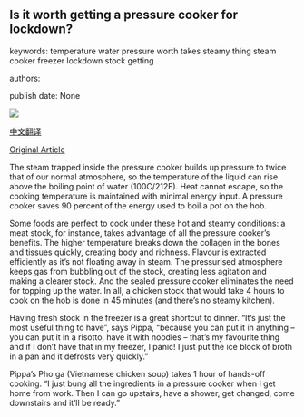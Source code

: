 ## Is it worth getting a pressure cooker for lockdown?

keywords: temperature water pressure worth takes steamy thing steam cooker freezer lockdown stock getting

authors: 

publish date: None

![](https://ichef.bbci.co.uk/images/ic/1200xn/p08bq3qc.jpg)

[中文翻译](Is%20it%20worth%20getting%20a%20pressure%20cooker%20for%20lockdown%3F_zh.md)

[Original Article](https://www.bbc.co.uk/food/articles/pressure_cooker_tips)

The steam trapped inside the pressure cooker builds up pressure to twice that of our normal atmosphere, so the temperature of the liquid can rise above the boiling point of water (100C/212F). Heat cannot escape, so the cooking temperature is maintained with minimal energy input. A pressure cooker saves 90 percent of the energy used to boil a pot on the hob.

Some foods are perfect to cook under these hot and steamy conditions: a meat stock, for instance, takes advantage of all the pressure cooker’s benefits. The higher temperature breaks down the collagen in the bones and tissues quickly, creating body and richness. Flavour is extracted efficiently as it’s not floating away in steam. The pressurised atmosphere keeps gas from bubbling out of the stock, creating less agitation and making a clearer stock. And the sealed pressure cooker eliminates the need for topping up the water. In all, a chicken stock that would take 4 hours to cook on the hob is done in 45 minutes (and there’s no steamy kitchen).

Having fresh stock in the freezer is a great shortcut to dinner. “It’s just the most useful thing to have”, says Pippa, “because you can put it in anything – you can put it in a risotto, have it with noodles – that’s my favourite thing and if I don’t have that in my freezer, I panic\! I just put the ice block of broth in a pan and it defrosts very quickly.”

Pippa’s Pho ga (Vietnamese chicken soup) takes 1 hour of hands-off cooking. “I just bung all the ingredients in a pressure cooker when I get home from work. Then I can go upstairs, have a shower, get changed, come downstairs and it’ll be ready.”